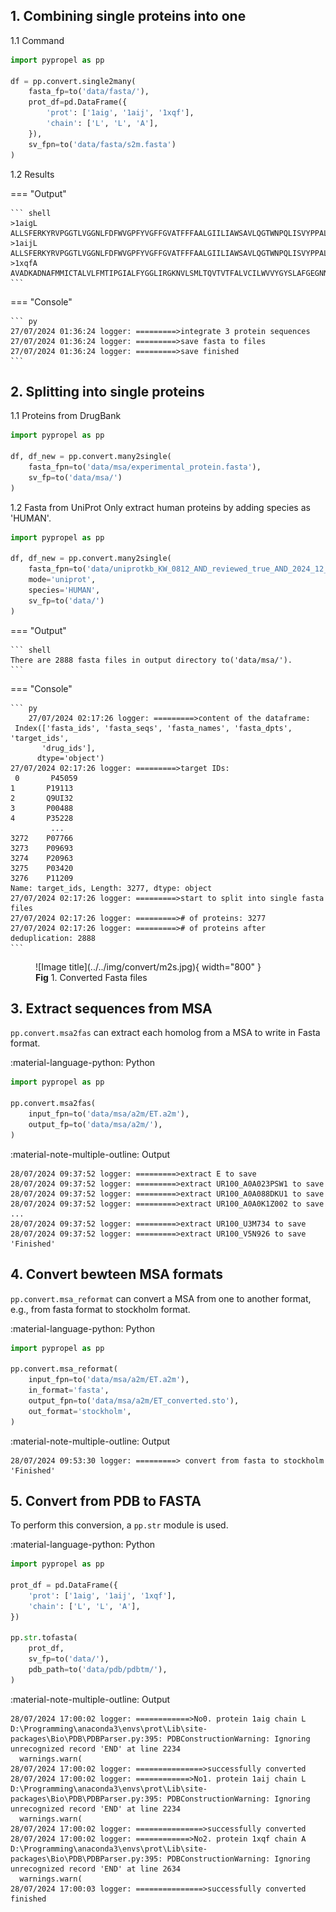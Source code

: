 
## 1. Combining single proteins into one

1.1 Command

``` py linenums="1"
import pypropel as pp

df = pp.convert.single2many(
    fasta_fp=to('data/fasta/'),
    prot_df=pd.DataFrame({
        'prot': ['1aig', '1aij', '1xqf'],
        'chain': ['L', 'L', 'A'],
    }),
    sv_fpn=to('data/fasta/s2m.fasta')
)
```

1.2 Results

=== "Output"

    ``` shell
    >1aigL
    ALLSFERKYRVPGGTLVGGNLFDFWVGPFYVGFFGVATFFFAALGIILIAWSAVLQGTWNPQLISVYPPALEYGLGGAPLAKGGLWQIITICATGAFVSWALREVEICRKLGIGYHIPFAFAFAILAYLTLVLFRPVMMGAWGYAFPYGIWTHLDWVSNTGYTYGNFHYNPAHMIAISFFFTNALALALHGALVLSAANPEKGKEMRTPDHEDTFFRDLVGYSIGTLGIHRLGLLLSLSAVFFSALCMIITGTIWFDQWVDWWQWWVKLPWWANIPGGING
    >1aijL
    ALLSFERKYRVPGGTLVGGNLFDFWVGPFYVGFFGVATFFFAALGIILIAWSAVLQGTWNPQLISVYPPALEYGLGGAPLAKGGLWQIITICATGAFVSWALREVEICRKLGIGYHIPFAFAFAILAYLTLVLFRPVMMGAWGYAFPYGIWTHLDWVSNTGYTYGNFHYNPAHMIAISFFFTNALALALHGALVLSAANPEKGKEMRTPDHEDTFFRDLVGYSIGTLGIHRLGLLLSLSAVFFSALCMIITGTIWFDQWVDWWQWWVKLPWWANIPGGING
    >1xqfA
    AVADKADNAFMMICTALVLFMTIPGIALFYGGLIRGKNVLSMLTQVTVTFALVCILWVVYGYSLAFGEGNNFFGNINWLMLKNIELTAVMGSIYQYIHVAFQGSFACITVGLIVGALAERIRFSAVLIFVVVWLTLSYIPIAHMVWGGGLLASHGALDFAGGTVVHINAAIAGLVGAYLPHNLPMVFTGTAILYIGWFGFNAGSAGTANEIAALAFVNTVVATAAAILGWIFGEWALRGKPSLLGACSGAIAGLVGVTPACGYIGVGGALIIGVVAGLAGLWGVTMPCDVFGVHGVCGIVGCIMTGIFAASSLGGVGFAEGVTMGHQLLVQLESIAITIVWSGVVAFIGYKLADLTVGLRVP
    ```

=== "Console"

    ``` py
    27/07/2024 01:36:24 logger: =========>integrate 3 protein sequences
    27/07/2024 01:36:24 logger: =========>save fasta to files
    27/07/2024 01:36:24 logger: =========>save finished
    ```



## 2. Splitting into single proteins

1.1 Proteins from DrugBank

``` py linenums="1"
import pypropel as pp

df, df_new = pp.convert.many2single(
    fasta_fpn=to('data/msa/experimental_protein.fasta'),
    sv_fp=to('data/msa/')
)
```

1.2 Fasta from UniProt
Only extract human proteins by adding species as 'HUMAN'.

``` py linenums="1"
import pypropel as pp

df, df_new = pp.convert.many2single(
    fasta_fpn=to('data/uniprotkb_KW_0812_AND_reviewed_true_AND_2024_12_08.fasta'),
    mode='uniprot',
    species='HUMAN',
    sv_fp=to('data/')
)
```

=== "Output"

    ``` shell
    There are 2888 fasta files in output directory to('data/msa/').
    ```

=== "Console"

    ``` py
        27/07/2024 02:17:26 logger: =========>content of the dataframe:
     Index(['fasta_ids', 'fasta_seqs', 'fasta_names', 'fasta_dpts', 'target_ids',
           'drug_ids'],
          dtype='object')
    27/07/2024 02:17:26 logger: =========>target IDs:
     0       P45059
    1       P19113
    2       Q9UI32
    3       P00488
    4       P35228
             ...  
    3272    P07766
    3273    P09693
    3274    P20963
    3275    P03420
    3276    P11209
    Name: target_ids, Length: 3277, dtype: object
    27/07/2024 02:17:26 logger: =========>start to split into single fasta files
    27/07/2024 02:17:26 logger: =========># of proteins: 3277
    27/07/2024 02:17:26 logger: =========># of proteins after deduplication: 2888
    ```


<figure markdown="span">
  ![Image title](../../img/convert/m2s.jpg){ width="800" }
  <figcaption><strong>Fig</strong> 1. Converted Fasta files</figcaption>
</figure>


## 3. Extract sequences from MSA

`pp.convert.msa2fas` can extract each homolog from a MSA to write in Fasta format.

:material-language-python: Python
``` py linenums="1"
import pypropel as pp

pp.convert.msa2fas(
    input_fpn=to('data/msa/a2m/ET.a2m'),
    output_fp=to('data/msa/a2m/'),
)
```

:material-note-multiple-outline: Output
``` text
28/07/2024 09:37:52 logger: =========>extract E to save
28/07/2024 09:37:52 logger: =========>extract UR100_A0A023PSW1 to save
28/07/2024 09:37:52 logger: =========>extract UR100_A0A088DKU1 to save
28/07/2024 09:37:52 logger: =========>extract UR100_A0A0K1Z002 to save
...
28/07/2024 09:37:52 logger: =========>extract UR100_U3M734 to save
28/07/2024 09:37:52 logger: =========>extract UR100_V5N926 to save
'Finished'
```

## 4. Convert bewteen MSA formats

`pp.convert.msa_reformat` can convert a MSA from one to another format, e.g., from fasta format to stockholm format.

:material-language-python: Python
``` py linenums="1"
import pypropel as pp

pp.convert.msa_reformat(
    input_fpn=to('data/msa/a2m/ET.a2m'),
    in_format='fasta',
    output_fpn=to('data/msa/a2m/ET_converted.sto'),
    out_format='stockholm',
)
```

:material-note-multiple-outline: Output
``` text
28/07/2024 09:53:30 logger: =========> convert from fasta to stockholm
'Finished'
```

## 5. Convert from PDB to FASTA

To perform this conversion, a `pp.str` module is used.

:material-language-python: Python
``` py linenums="1"
import pypropel as pp

prot_df = pd.DataFrame({
    'prot': ['1aig', '1aij', '1xqf'],
    'chain': ['L', 'L', 'A'],
})
    
pp.str.tofasta(
    prot_df,
    sv_fp=to('data/'),
    pdb_path=to('data/pdb/pdbtm/'),
)
```

:material-note-multiple-outline: Output
``` text
28/07/2024 17:00:02 logger: ============>No0. protein 1aig chain L
D:\Programming\anaconda3\envs\prot\Lib\site-packages\Bio\PDB\PDBParser.py:395: PDBConstructionWarning: Ignoring unrecognized record 'END' at line 2234
  warnings.warn(
28/07/2024 17:00:02 logger: ===============>successfully converted
28/07/2024 17:00:02 logger: ============>No1. protein 1aij chain L
D:\Programming\anaconda3\envs\prot\Lib\site-packages\Bio\PDB\PDBParser.py:395: PDBConstructionWarning: Ignoring unrecognized record 'END' at line 2234
  warnings.warn(
28/07/2024 17:00:02 logger: ===============>successfully converted
28/07/2024 17:00:02 logger: ============>No2. protein 1xqf chain A
D:\Programming\anaconda3\envs\prot\Lib\site-packages\Bio\PDB\PDBParser.py:395: PDBConstructionWarning: Ignoring unrecognized record 'END' at line 2634
  warnings.warn(
28/07/2024 17:00:03 logger: ===============>successfully converted
finished
```